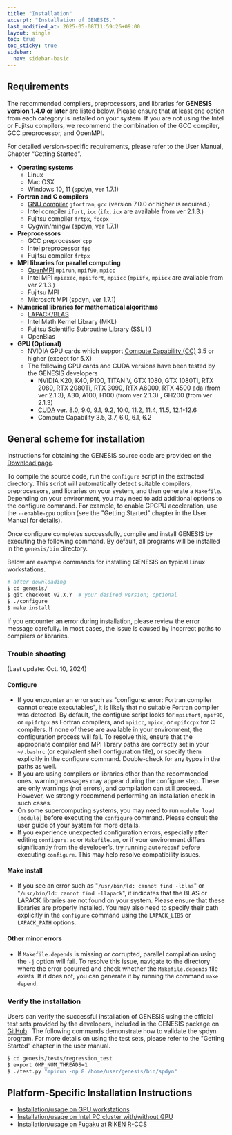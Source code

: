 ```yaml
---
title: "Installation"
excerpt: "Installation of GENESIS."
last_modified_at: 2025-05-08T11:59:26+09:00
layout: single
toc: true
toc_sticky: true
sidebar:
  nav: sidebar-basic
---
```


## Requirements

The recommended compilers, preprocessors, and libraries for **GENESIS version
1.4.0 or later** are listed below. Please ensure that at least one option from
each category is installed on your system. If you are not using the Intel or
Fujitsu compilers, we recommend the combination of the GCC compiler, GCC
preprocessor, and OpenMPI.

For detailed version-specific requirements, please refer to the User Manual,
Chapter “Getting Started”.

-   **Operating systems**
    -   Linux
    -   Mac OSX
    -   Windows 10, 11 (spdyn, ver 1.7.1)
-   **Fortran and C compilers**
    -   [GNU compiler](https://gcc.gnu.org/) `gfortran`, `gcc` (version 7.0.0 or
        higher is required.)
    -   Intel compiler `ifort`, `icc` (`ifx`, `icx` are available from
        ver 2.1.3.)
    -   Fujitsu compiler `frtpx`, `fccpx`
    -   Cygwin/mingw (spdyn, ver 1.7.1)
-   **Preprocessors**
    -   GCC preprocessor `cpp`
    -   Intel preprocessor `fpp`
    -   Fujitsu compiler `frtpx`
-   **MPI libraries for parallel computing**
    -   [OpenMPI](https://www.open-mpi.org/) `mpirun`, `mpif90`, `mpicc`
    -   Intel MPI `mpiexec`, `mpiifort`, `mpiicc` (`mpiifx`, `mpiicx`
        are available from ver 2.1.3.)
    -   Fujitsu MPI
    -   Microsoft MPI (spdyn, ver 1.7.1)
-   **Numerical libraries for mathematical algorithms**
    -   [LAPACK/BLAS](http://www.netlib.org/lapack/)
    -   Intel Math Kernel Library (MKL)
    -   Fujitsu Scientific Subroutine Library (SSL II)
    -   OpenBlas
-   **GPU (Optional)**
    -   NVIDIA GPU cards which support [Compute Capability
        (CC)](https://developer.nvidia.com/cuda-gpus) 3.5 or higher (except for 5.X)
    -   The following GPU cards and CUDA versions have been tested by
        the GENESIS developers
        -   NVIDIA K20, K40, P100, TITAN V, GTX 1080, GTX 1080Ti, RTX
            2080, RTX 2080Ti, RTX 3090, RTX A6000, RTX 4500 ada (from
            ver 2.1.3), A30, A100, H100 (from ver 2.1.3) , GH200 (from
            ver 2.1.3)
        -   [CUDA](https://developer.nvidia.com/cuda-toolkit) ver. 8.0, 9.0, 9.1, 9.2, 10.0,
            11.2, 11.4, 11.5, 12.1-12.6
        -   Compute Capability 3.5, 3.7, 6.0, 6.1, 6.2

##  General scheme for installation

Instructions for obtaining the GENESIS source code are provided on the [Download page](/docs/download/).

To compile the source code, run the `configure` script in the extracted directory. 
This script will automatically detect suitable compilers, preprocessors, and libraries on your system, and then generate a `Makefile`. 
Depending on your environment, you may need to add additional options to the configure command. 
For example, to enable GPGPU acceleration, use the `--enable-gpu` option (see the "Getting Started" chapter in the User Manual for details).

Once configure completes successfully, compile and install GENESIS by executing the following command. 
By default, all programs will be installed in the `genesis/bin` directory.

Below are example commands for installing GENESIS on typical Linux workstations.

```bash
# after downloading
$ cd genesis/
$ git checkout v2.X.Y  # your desired version; optional
$ ./configure
$ make install
```

If you encounter an error during installation, please review the error message
carefully. In most cases, the issue is caused by incorrect paths to compilers or
libraries.


### Trouble shooting 

(Last update: Oct. 10, 2024)

#### Configure

- If you encounter an error such as "configure: error: Fortran compiler cannot create executables", it is likely that no suitable Fortran compiler was detected. By default, the configure script looks for `mpiifort`, `mpif90`, or `mpifrtpx` as Fortran compilers, and `mpiicc`, `mpicc`, or `mpifccpx` for C compilers. If none of these are available in your environment, the configuration process will fail. To resolve this, ensure that the appropriate compiler and MPI library paths are correctly set in your `~/.bashrc` (or equivalent shell configuration file), or specify them explicitly in the configure command. Double-check for any typos in the paths as well.
- If you are using compilers or libraries other than the recommended ones, warning messages may appear during the configure step. These are only warnings (not errors), and compilation can still proceed. However, we strongly recommend performing an installation check in such cases.
- On some supercomputing systems, you may need to run `module load [module]` before executing the `configure` command. Please consult the user guide of your system for more details.
- If you experience unexpected configuration errors, especially after editing `configure.ac` or `Makefile.am`, or if your environment differs significantly from the developer’s, try running `autoreconf` before executing `configure`. This may help resolve compatibility issues.


#### Make install

- If you see an error such as "`/usr/bin/ld: cannot find -lblas`" or "`/usr/bin/ld: cannot find -llapack`", it indicates that the BLAS or LAPACK libraries are not found on your system. Please ensure that these libraries are properly installed. You may also need to specify their path explicitly in the `configure` command using the `LAPACK_LIBS` or `LAPACK_PATH` options.

#### Other minor errors

- If `Makefile.depends` is missing or corrupted, parallel compilation using the `-j` option will fail.  To resolve this issue, navigate to the directory where the error occurred and check whether the `Makefile.depends` file exists. If it does not, you can generate it by running the command `make depend`.


### Verify the installation


Users can verify the successful installation of GENESIS using the official test sets provided by the developers, included in the GENESIS package on [GitHub](https://github.com/genesis-release-r-ccs/genesis/tree/main/tests).  
The following commands demonstrate how to validate the spdyn program. For more details on using the test sets, please refer to the "Getting Started" chapter in the user manual.

```bash
$ cd genesis/tests/regression_test
$ export OMP_NUM_THREADS=1
$ ./test.py "mpirun -np 8 /home/user/genesis/bin/spdyn"
```

## Platform-Specific Installation Instructions

- [Installation/usage on GPU workstations](/docs/usage_on_gpu_workstations/)
- [Installation/usage on Intel PC cluster with/without GPU](/docs/usage_on_gpu_workstations/)
- [Installation/usage on Fugaku at RIKEN R-CCS](/tutorials/genesis_tutorial_appendix_3_2022/)

<!--
## Old systems
-   [Installation/usage on HOKUSAI GreatWave (FX100) and BigWaterfall at RIKEN ACCC](/docs/usage_on_hokusai/)
-   [Installation/usage on K-computer at RIKEN R-CCS](/docs/usage_on_k_computer/)
-   [Installation/usage on TSUBAME2.5 at Tokyo Institute of Technology](/docs/usage_on_tsubame/)
-->
